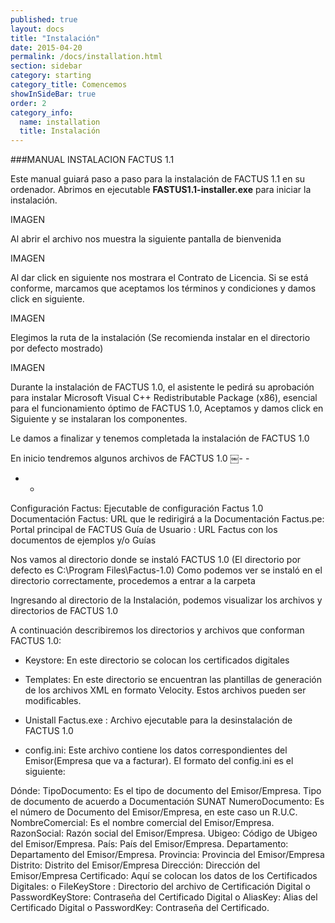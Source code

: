 ```yaml
--- 
published: true 
layout: docs 
title: "Instalación" 
date: 2015-04-20 
permalink: /docs/installation.html 
section: sidebar
category: starting 
category_title: Comencemos 
showInSideBar: true
order: 2
category_info:
  name: installation
  title: Instalación
---
```


###MANUAL INSTALACION FACTUS 1.1

Este manual guiará paso a paso para la instalación de FACTUS 1.1 en su ordenador. Abrimos en ejecutable **FASTUS1.1-installer.exe** para iniciar la instalación.

IMAGEN

Al abrir el archivo nos muestra la siguiente pantalla de bienvenida

IMAGEN

Al dar click en siguiente nos mostrara el Contrato de Licencia. Si se está conforme, marcamos que aceptamos los términos y condiciones y damos click en siguiente.

IMAGEN

Elegimos la ruta de la instalación (Se recomienda instalar en el directorio por defecto mostrado)

IMAGEN

Durante la instalación de FACTUS 1.0, el asistente le pedirá su aprobación para instalar Microsoft Visual C++ Redistributable Package (x86), esencial para el funcionamiento óptimo de FACTUS 1.0, Aceptamos y damos click en Siguiente y se instalaran los componentes.

Le damos a finalizar y tenemos completada la instalación de FACTUS 1.0

En inicio tendremos algunos archivos de FACTUS 1.0
￼- -
- -
Configuración Factus: Ejecutable de configuración Factus 1.0
Documentación Factus: URL que le redirigirá a la Documentación
Factus.pe: Portal principal de FACTUS
Guía de Usuario : URL Factus con los documentos de ejemplos y/o Guías


Nos vamos al directorio donde se instaló FACTUS 1.0
(El directorio por defecto es C:\Program Files\Factus-1.0)
Como podemos ver se instaló en el directorio correctamente, procedemos a entrar a la carpeta


Ingresando al directorio de la Instalación, podemos visualizar los archivos y directorios de FACTUS 1.0

A continuación describiremos los directorios y archivos que conforman FACTUS 1.0:
- Keystore:
En este directorio se colocan los certificados digitales


- Templates:
En este directorio se encuentran las plantillas de generación de los archivos XML en formato Velocity. Estos archivos pueden ser modificables.


- Unistall Factus.exe : Archivo ejecutable para la desinstalación de FACTUS 1.0
- config.ini:
Este archivo contiene los datos correspondientes del Emisor(Empresa que va a facturar). El formato del config.ini es el siguiente:


Dónde:
TipoDocumento: Es el tipo de documento del Emisor/Empresa. Tipo de documento de
acuerdo a Documentación SUNAT
NumeroDocumento: Es el número de Documento del Emisor/Empresa, en este caso un R.U.C.
NombreComercial: Es el nombre comercial del Emisor/Empresa. RazonSocial: Razón social del Emisor/Empresa.
Ubigeo: Código de Ubigeo del Emisor/Empresa.
País: País del Emisor/Empresa.
Departamento: Departamento del Emisor/Empresa. Provincia: Provincia del Emisor/Empresa
Distrito: Distrito del Emisor/Empresa
Dirección: Dirección del Emisor/Empresa
Certificado: Aquí se colocan los datos de los Certificados Digitales: o FileKeyStore : Directorio del archivo de Certificación Digital o PasswordKeyStore: Contraseña del Certificado Digital
o AliasKey: Alias del Certificado Digital
o PasswordKey: Contraseña del Certificado.
